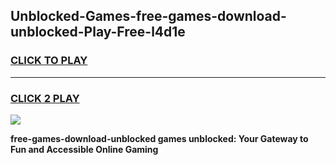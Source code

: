
## Unblocked-Games-free-games-download-unblocked-Play-Free-l4d1e
<h3>
<a href="https://premium76.site?title=free-games-download-unblocked&ref=23A">CLICK TO PLAY</a></h3>
<hr>

<h3>
<a href="https://premium76.site?title=free-games-download-unblocked&ref=23A">CLICK 2 PLAY</a>
  
</h3>

<a href="https://premium76.site?title=free-games-download-unblocked&ref=23A"><img src="https://clearcache.store/games.png"></a>


**free-games-download-unblocked games unblocked: Your Gateway to Fun and Accessible Online Gaming**
